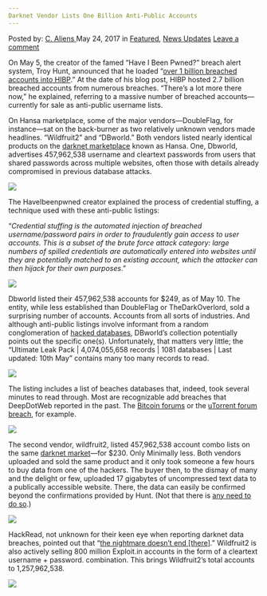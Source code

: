 ```yaml
---
Darknet Vendor Lists One Billion Anti-Public Accounts
---
```

<article class="post-listing post-20077 post type-post status-publish format-standard has-post-thumbnail hentry  tag-accounts tag-antipublic tag-billion tag-darknet tag-lists tag-vendor">
    <div class="post-inner">
        <span>Posted by: <a href="https://www.deepdotweb.com/author/caliens/" title="">C. Aliens </a></span>
    <span>May 24, 2017</span>
    <span>in <a href="https://www.deepdotweb.com/category/deepdot-news/" rel="category tag">Featured</a>, <a href="https://www.deepdotweb.com/category/news-updates/" rel="category tag">News Updates</a></span>
    <span><a href="https://www.deepdotweb.com/2017/05/24/darknet-vendor-lists-one-billion-anti-public-accounts/#respond">Leave a comment</a></span>
    </p>
    <div class="clear"></div>
    <div class="entry">
    <p>On May 5, the creator of the famed “Have I Been Pwned?” breach alert system, Troy Hunt, announced that he loaded “<a href="https://www.troyhunt.com/password-reuse-credential-stuffing-and-another-1-billion-records-in-have-i-been-pwned/">over 1 billion breached accounts into HIBP</a>.” At the date of his blog post, HIBP hosted 2.7 billion breached accounts from numerous breaches. “There&#8217;s a lot more there now,” he explained, referring to a massive number of breached accounts—currently for sale as anti-public username lists.</p>
    <p>On Hansa marketplace, some of the major vendors—DoubleFlag, for instance—sat on the back-burner as two relatively unknown vendors made headlines. “Wildfruit2” and “DBworld.” Both vendors listed nearly identical products on the <a href="https://www.deepdotweb.com/tag/darknet/">darknet marketplace</a> known as Hansa. One, Dbworld, advertises 457,962,538 username and cleartext passwords from users that shared passwords across multiple websites, often those with details already compromised in previous database attacks.</p>
    <p><img class="wp-image-20084 aligncenter" src="https://www.deepdotweb.com/wp-content/uploads/2017/05/word-image-101.jpeg" srcset="https://www.deepdotweb.com/wp-content/uploads/2017/05/word-image-101.jpeg 804w, https://www.deepdotweb.com/wp-content/uploads/2017/05/word-image-101-300x224.jpeg 300w" sizes="(max-width: 804px) 100vw, 804px"/></p>
    <p>The HaveIbeenpwned creator explained the process of credential stuffing, a technique used with these anti-public listings:</p>
    <p>“<em>Credential stuffing is the automated injection of breached username/password pairs in order to fraudulently gain access to user accounts. This is a subset of the brute force attack category: large numbers of spilled credentials are automatically entered into websites until they are potentially matched to an existing account, which the attacker can then hijack for their own purposes</em>.”</p>
    <p><img class="wp-image-20085 aligncenter" src="https://www.deepdotweb.com/wp-content/uploads/2017/05/word-image-102.jpeg" srcset="https://www.deepdotweb.com/wp-content/uploads/2017/05/word-image-102.jpeg 908w, https://www.deepdotweb.com/wp-content/uploads/2017/05/word-image-102-300x165.jpeg 300w" sizes="(max-width: 908px) 100vw, 908px"/></p>
    <p>Dbworld listed their 457,962,538 accounts for $249, as of May 10. The entity, while less established than DoubleFlag or TheDarkOverlord, sold a surprising number of accounts. Accounts from all sorts of industries. And although anti-public listings involve informant from a random conglomeration of <a href="https://www.deepdotweb.com/tag/hack">hacked databases</a>, DBworld’s collection potentially points out the specific one(s). Unfortunately, that matters very little; the “Ultimate Leak Pack | 4,074,055,658 records | 1081 databases | Last updated: 10th May” contains many too many records to read.</p>
    <p><img class="wp-image-20086 aligncenter" src="https://www.deepdotweb.com/wp-content/uploads/2017/05/word-image-103.jpeg" srcset="https://www.deepdotweb.com/wp-content/uploads/2017/05/word-image-103.jpeg 800w, https://www.deepdotweb.com/wp-content/uploads/2017/05/word-image-103-300x225.jpeg 300w" sizes="(max-width: 800px) 100vw, 800px"/></p>
    <p>The listing includes a list of beaches databases that, indeed, took several minutes to read through. Most are recognizable add breaches that DeepDotWeb reported in the past. The <a href="https://www.deepdotweb.com/2017/04/06/darknet-vendor-selling-bitcoin-forum-databases-12m-entries/">Bitcoin forums</a> or the <a href="https://www.deepdotweb.com/2016/09/21/nearly-400000-utorrent-accounts-for-sale-on-therealdeal-market/">uTorrent forum breach</a>, for example.</p>
    <p><img class="wp-image-20087 aligncenter" src="https://www.deepdotweb.com/wp-content/uploads/2017/05/word-image-104.jpeg" srcset="https://www.deepdotweb.com/wp-content/uploads/2017/05/word-image-104.jpeg 800w, https://www.deepdotweb.com/wp-content/uploads/2017/05/word-image-104-300x225.jpeg 300w" sizes="(max-width: 800px) 100vw, 800px"/></p>
    <p>The second vendor, wildfruit2, listed 457,962,538 account combo lists on the same <a href="https://www.deepdotweb.com/marketplace-directory/categories/top-markets/">darknet market</a>—for $230. Only Minimally less. Both vendors uploaded and sold the same product and it only took someone a few hours to buy data from one of the hackers. The buyer then, to the dismay of many and the delight or few, uploaded 17 gigabytes of uncompressed text data to a publically accessible website. There, the data can easily be confirmed beyond the confirmations provided by Hunt. (Not that there is <a href="https://twitter.com/MEGAprivacy/status/854128385143918592">any need to do so</a>.)</p>
    <p><img class="wp-image-20088 aligncenter" src="https://www.deepdotweb.com/wp-content/uploads/2017/05/word-image-105.jpeg" srcset="https://www.deepdotweb.com/wp-content/uploads/2017/05/word-image-105.jpeg 777w, https://www.deepdotweb.com/wp-content/uploads/2017/05/word-image-105-300x232.jpeg 300w" sizes="(max-width: 777px) 100vw, 777px"/></p>
    <p>HackRead, not unknown for their keen eye when reporting darknet data breaches, pointed out that “<a href="https://www.hackread.com/anti-public-combo-accounts-on-dark-web/">the nightmare doesn’t end [there]</a>.” Wildfruit2 is also actively selling 800 million Exploit.in accounts in the form of a cleartext username + password. combination. This brings Wildfruit2’s total accounts to 1,257,962,538.</p>
    <p><img class="wp-image-20089 aligncenter" src="https://www.deepdotweb.com/wp-content/uploads/2017/05/word-image-106.jpeg" srcset="https://www.deepdotweb.com/wp-content/uploads/2017/05/word-image-106.jpeg 918w, https://www.deepdotweb.com/wp-content/uploads/2017/05/word-image-106-300x196.jpeg 300w" sizes="(max-width: 918px) 100vw, 918px"/></p>
    </div>
    <span style="display:none"><a href="https://www.deepdotweb.com/tag/accounts/" rel="tag">accounts</a> <a href="https://www.deepdotweb.com/tag/antipublic/" rel="tag">antipublic</a> <a href="https://www.deepdotweb.com/tag/billion/" rel="tag">billion</a> <a href="https://www.deepdotweb.com/tag/darknet/" rel="tag">darknet</a> <a href="https://www.deepdotweb.com/tag/lists/" rel="tag">lists</a> <a href="https://www.deepdotweb.com/tag/vendor/" rel="tag">vendor</a></span> <span style="display:none" class="updated">2017-05-24</span>
    <div style="display:none" class="vcard author" itemprop="author" itemscope itemtype="http://schema.org/Person"><strong class="fn" itemprop="name"><a href="https://www.deepdotweb.com/author/caliens/" title="Posts by C. Aliens" rel="author">C. Aliens</a></strong></div>
    </div>
</article>

